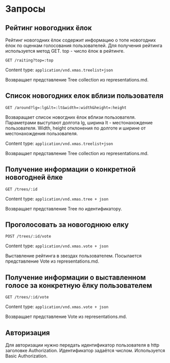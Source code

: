 # Запросы

## Рейтинг новогодних ёлок

Рейтинг новогодних ёлок содержит информацию о топе новогодних ёлок по оценкам голосования пользователей.
Для получения рейтинга используется метод GET. top - число ёлок в рейтинге.

```
GET /raiting?top=:top
```

Content type: ``` application/vnd.xmas.treelist+json ```

Возвращает представление Tree collection из representations.md.

## Список новогодних елок вблизи пользователя

```
GET /around?lg=:lg&lt=:lt&width=:width&height=:height
```

Возваращает список новогдних ёлок вблизи пользователя. Параметрами выступают долгота lg, ширина lt - местонахождение пользователя.
Width, height отклонения по долготе и ширине от местонахождения пользователя.

Content type: ``` application/vnd.xmas.treelist+json ```

Возвращает представление Tree collection из representations.md.

##  Получение информации о конкретной новогодней ёлке

```
GET /trees/:id
```
Content type: ``` application/vnd.xmas.tree + json ```

Возвращает представление Tree по идентификатору.

## Проголосовать за новогоднюю елку

```
POST /trees/:id/vote 
```
Content type: ``` application/vnd.xmas.vote + json ```

Выставление рейтинга в звездах пользователем. Посылается представление Vote из representations.md.

## Получение информации о выставленном голосе за конкретную ёлку пользователем

```
GET /trees/:id/vote 
```
Content type: ``` application/vnd.xmas.vote + json ```

Возвращает представление Vote из representations.md.

## Авторизация 

Для авторизации нужно передать идентификатор пользователя в http заголовке Authorization. Идентификатор задаётся числом. Используется Basic Authorization.
